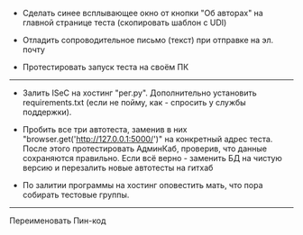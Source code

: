 - Сделать синее всплывающее окно от кнопки "Об авторах" на главной странице теста (скопировать шаблон с UDI)

- Отладить сопроводительное письмо (текст) при отправке на эл. почту

- Протестировать запуск теста на своём ПК

________________________________________________________________________________________________________________


- Залить ISeC на хостинг "рег.ру". Дополнительно установить requirements.txt (если не пойму, как - спросить у службы поддержки).

- Пробить все три автотеста, заменив в них "browser.get('http://127.0.0.1:5000/')" на конкретный адрес теста. После этого протестировать АдминКаб, проверив, что данные сохраняются правильно. Если всё верно - заменить БД на чистую версию и перезалить новые автотесты на гитхаб

- По залитии программы на хостинг оповестить мать, что пора собирать тестовые группы.


________________________________________________________________________________________________________________


Переименовать Пин-код



